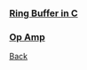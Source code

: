 ### [Ring Buffer in C](https://github.com/tkoetting03/Ring-Buffer/tree/main)

### [Op Amp](blog/opamp.md)


[Back](./)
